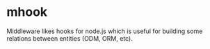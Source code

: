 # mhook

Middleware likes hooks for node.js which is useful for building some relations
between entities (ODM, ORM, etc).
